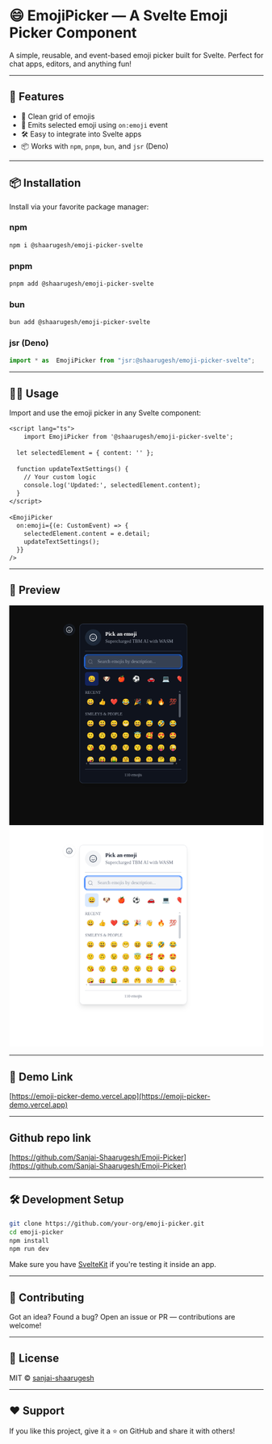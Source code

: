 
# 😄 EmojiPicker — A Svelte Emoji Picker Component

A simple, reusable, and event-based emoji picker built for Svelte. Perfect for chat apps, editors, and anything fun!



---

## 🚀 Features

- 🎉 Clean grid of emojis
- 🧠 Emits selected emoji using `on:emoji` event
- 🛠️ Easy to integrate into Svelte apps
- 📦 Works with `npm`, `pnpm`, `bun`, and `jsr` (Deno)

---

## 📦 Installation

Install via your favorite package manager:

### **npm**
```bash
npm i @shaarugesh/emoji-picker-svelte
```

### **pnpm**
```bash
pnpm add @shaarugesh/emoji-picker-svelte
```

### **bun**
```bash
bun add @shaarugesh/emoji-picker-svelte
```

### **jsr (Deno)**
```ts
import * as  EmojiPicker from "jsr:@shaarugesh/emoji-picker-svelte";
```

---

## 🧑‍💻 Usage

Import and use the emoji picker in any Svelte component:

```svelte
<script lang="ts">
    import EmojiPicker from '@shaarugesh/emoji-picker-svelte';

  let selectedElement = { content: '' };

  function updateTextSettings() {
    // Your custom logic
    console.log('Updated:', selectedElement.content);
  }
</script>

<EmojiPicker
  on:emoji={(e: CustomEvent) => {
    selectedElement.content = e.detail;
    updateTextSettings();
  }}
/>
```

---

## 📸 Preview

![EmojiPicker Preview](https://raw.githubusercontent.com/Sanjai-Shaarugesh/Emoji-Picker/refs/heads/main/public/emo-1.png)
![EmojiPicker Preview](https://raw.githubusercontent.com/Sanjai-Shaarugesh/Emoji-Picker/refs/heads/main/public/emo-2.png)

---

## 🎪 Demo Link
[https://emoji-picker-demo.vercel.app](https://emoji-picker-demo.vercel.app)

---


## Github repo link 

[https://github.com/Sanjai-Shaarugesh/Emoji-Picker](https://github.com/Sanjai-Shaarugesh/Emoji-Picker)

---

## 🛠 Development Setup

```bash
git clone https://github.com/your-org/emoji-picker.git
cd emoji-picker
npm install
npm run dev
```

Make sure you have [SvelteKit](https://kit.svelte.dev) if you're testing it inside an app.

---

## 🤝 Contributing

Got an idea? Found a bug? Open an issue or PR — contributions are welcome!

---

## 📄 License

MIT © [sanjai-shaarugesh](https://github.com/Sanjai-Shaarugesh/Emoji-Picker/blob/main/LICENSE)

---

## ❤️ Support

If you like this project, give it a ⭐ on GitHub and share it with others!
